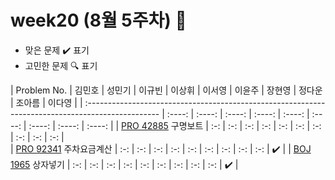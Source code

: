 # week20 (8월 5주차) :pencil:

- 맞은 문제 :heavy_check_mark: 표기
- 고민한 문제 :mag: 표기

| Problem No.                                                                                       | 김민호 | 성민기 | 이규빈 | 이상휘 | 이서영 | 이윤주 | 장현영 | 정다운 | 조아름 | 이다영 |
| :------------------------------------------------------------------------------------------------ | :----: | :----: | :----: | :----: | :----: | :----: | :----: | :----: | :----: |
| [PRO 42885](https://school.programmers.co.kr/learn/courses/30/lessons/42885) 구명보트            |   :-:   |  :-:   |   :-:   |  :-:   |   :-:   |  :-:  |  :-:   |  :-:    |  :-:    |  :-:   |  
| [PRO 92341](https://school.programmers.co.kr/learn/courses/30/lessons/92341) 주차요금계산         |  :-:   |  :-:   |  :-:   |   :-:   |  :-:   |  :-:   |  :-:   |   :-:   |  :-:    | :heavy_check_mark:   | 
| [BOJ 1965](https://www.acmicpc.net/problem/1965) 상자넣기 |   :-:   |  :-:   |   :-:   |   :-:   |   :-:   |   :-:   |   :-:   |   :-:   |   :-:    |  :heavy_check_mark:   | 
